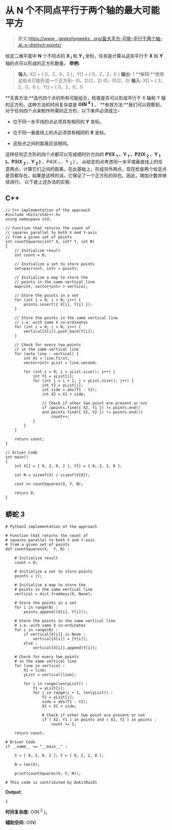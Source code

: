 # 从 N 个不同点平行于两个轴的最大可能平方

> 原文:[https://www . geeksforgeeks . org/最大平方-可能-平行于两个轴-从-n-distinct-points/](https://www.geeksforgeeks.org/maximum-squares-possible-parallel-to-both-axes-from-n-distinct-points/)

给定二维平面中 **N** 个不同点的 **X <sub>i</sub>** 和 **Y <sub>i</sub>** 坐标，任务是计算从这些平行于 **X** 和 **Y** 轴的点可以形成的正方形数量。
**举例:**

> **输入:** X[] = { 0，2，0，2 }，Y[] = { 0，2，2，0 }
> **输出:** 1
> **解释:**使用这些点只能形成一个正方形–
> (0，2)(2，2)
> (0，0)(2，0)
> **输入:** X[] = { 3，2，0，6 }，Y[] = { 0，2，0，0

**天真方法:**迭代四个点的所有可能组合，检查是否可以形成平行于 X 轴和 Y 轴的正方形。这种方法的时间复杂度是 **O(N <sup>4</sup> )** 。
**有效方法:**我们可以观察到，对于任何四个点来制作所需的正方形，以下条件必须成立–

*   位于同一水平线的点必须具有相同的 **Y** 坐标。

*   位于同一垂直线上的点必须具有相同的 **X** 坐标。

*   这些点之间的距离应该相同。

这样任何正方形的四个点都可以写成顺时针方向的 **P1(X <sub>1</sub> 、Y <sub>1</sub> 、P2(X <sub>2</sub> 、Y <sub>1</sub> )、P3(X <sub>2</sub> 、Y <sub>2</sub> )** 、P4(X <sub>1</sub> 、Y <sub>2</sub> ) 。
从给定的点考虑同一水平或垂直线上的任意两点。计算它们之间的距离。在此基础上，形成另外两点。现在检查两个给定点是否都存在。如果是这样的话，它保证了一个正方形的存在。因此，增加计数并继续进行。
以下是上述办法的实施:

## C++

```
// C++ implementation of the approach
#include <bits/stdc++.h>
using namespace std;

// Function that returns the count of
// squares parallel to both X and Y-axis
// from a given set of points
int countSquares(int* X, int* Y, int N)
{
    // Initialize result
    int count = 0;

    // Initialize a set to store points
    set<pair<int, int> > points;

    // Initialize a map to store the
    // points in the same vertical line
    map<int, vector<int> > vertical;

    // Store the points in a set
    for (int i = 0; i < N; i++) {
        points.insert({ X[i], Y[i] });
    }

    // Store the points in the same vertical line
    // i.e. with same X co-ordinates
    for (int i = 0; i < N; i++) {
        vertical[X[i]].push_back(Y[i]);
    }

    // Check for every two points
    // in the same vertical line
    for (auto line : vertical) {
        int X1 = line.first;
        vector<int> yList = line.second;

        for (int i = 0; i < yList.size(); i++) {
            int Y1 = yList[i];
            for (int j = i + 1; j < yList.size(); j++) {
                int Y2 = yList[j];
                int side = abs(Y1 - Y2);
                int X2 = X1 + side;

                // Check if other two point are present or not
                if (points.find({ X2, Y1 }) != points.end()
                and points.find({ X2, Y2 }) != points.end())
                    count++;
            }
        }
    }

    return count;
}

// Driver Code
int main()
{
    int X[] = { 0, 2, 0, 2 }, Y[] = { 0, 2, 2, 0 };

    int N = sizeof(X) / sizeof(X[0]);

    cout << countSquares(X, Y, N);

    return 0;
}
```

## 蟒蛇 3

```
# Python3 implementation of the approach

# Function that returns the count of
# squares parallel to both X and Y-axis
# from a given set of points
def countSquares(X,  Y, N) :

    # Initialize result
    count = 0;

    # Initialize a set to store points
    points = [];

    # Initialize a map to store the
    # points in the same vertical line
    vertical = dict.fromkeys(X, None);

    # Store the points in a set
    for i in range(N) :
        points.append((X[i], Y[i]));

    # Store the points in the same vertical line
    # i.e. with same X co-ordinates
    for i in range(N) :
        if vertical[X[i]] is None :
            vertical[X[i]] = [Y[i]];
        else :
            vertical[X[i]].append(Y[i]);

    # Check for every two points
    # in the same vertical line
    for line in vertical :
        X1 = line;
        yList = vertical[line];

        for i in range(len(yList)) :
            Y1 = yList[i];
            for j in range(i + 1, len(yList)) :
                Y2 = yList[j];
                side = abs(Y1 - Y2);
                X2 = X1 + side;

                # Check if other two point are present or not
                if ( X2, Y1 ) in points and ( X2, Y2 ) in points :
                    count += 1;

    return count;

# Driver Code
if __name__ == "__main__" :

    X = [ 0, 2, 0, 2 ]; Y = [ 0, 2, 2, 0 ];

    N = len(X);

    print(countSquares(X, Y, N));

# This code is contributed by AnkitRai01
```

**Output:** 

```
1
```

**时间复杂度:** O(N <sup>2</sup> )。

**辅助空间:** O(N)